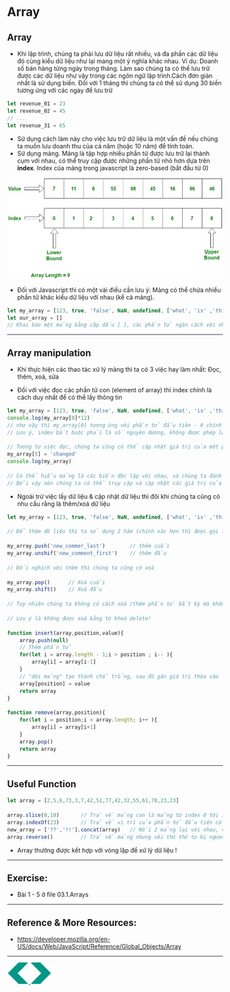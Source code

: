 # Array
## Array
- Khi lập trình, chúng ta phải lưu dữ liệu rất nhiều, và đa phần các dữ liệu đó cùng kiểu dữ liệu như lại mang một ý nghĩa khác nhau. Ví dụ: Doanh số bán hàng từng ngày trong tháng. Làm sao chúng ta có thể lưu trữ được các dữ liệu như vậy trong các ngôn ngữ lập trình.Cách đơn giản nhất là sử dụng biến. Đối với 1 tháng thì chúng ta có thể sử dụng 30 biến tương ứng với các ngày để lưu trữ
```js
let revenue_01 = 23
let revenue_02 = 45
// ...
let revenue_31 = 65


```
- Sử dụng cách làm này cho việc lưu trữ dữ liệu là một vấn đề nếu chúng ta muốn lưu doanh thu của cả năm (hoặc 10 năm) để tính toán.
- Sử dụng mảng. Mảng là tập hợp nhiều phần tử được lưu trữ lại thành cụm với nhau, có thể truy cập được những phần tử nhỏ hơn dựa trên **index**. Index của mảng trong javascript là zero-based (bắt đầu từ 0)

<img src="../sources/C4EJS/C4EJS-Lecture-7.1.jpg">

- Đối với Javascript thì có một vài điều cần lưu ý: Mảng có thể chứa nhiều phần tử khác kiểu dữ liệu với nhau (kể cả mảng).

```js
let my_array = [123, true, 'false', NaN, undefined, ['what', 'is' ,'this'] ] 
let our_array = []
// Khai báo một mảng bằng cặp dấu [ ], các phần tử ngăn cách với nhau bởi dấu ,

```

---

## Array manipulation
- Khi thực hiện các thao tác xử lý mảng thì ta có 3 việc hay làm nhất: Đọc, thêm, xoá, sửa

- Đối với việc đọc các phần tử con (element of array) thì index chính là cách duy nhất để có thể lấy thông tin

```js
let my_array = [123, true, 'false', NaN, undefined, ['what', 'is' ,'this'] ] 
console.log(my_array[0]*12)
// như vậy thì my_array[0] tương ứng với phần tử đầu tiên - 0 chính là index (mảng bắt đầu đánh chỉ mục cho các phần tử bằng 0)
// Lưu ý, index bắt buộc phải là số nguyên dương, không được phép là số thực (hay bất cứ thứ gì đó khác số nguyên dương!) thì sẽ ăn ngay 1 giá trị trả về undefined 

// Tương tự việc đọc, chúng ta cũng có thể cập nhật giá trị của một phần tử nhất định thông qua index 
my_array[5] = 'changed'
console.log(my_array)

// Có thể hiểu mảng là các biến độc lập với nhau, và chúng ta đánh số thứ tự cho chúng và sử dụng chung 1 tên!
// Bởi vậy nên chúng ta có thể truy cập và cập nhật các giá trị của từng phần tử của mảng như cách chúng ta làm với biến 
```

- Ngoài trừ việc lấy dữ liệu & cập nhật dữ liệu thì đôi khi chúng ta cũng có nhu cầu rằng là thêm/xoá dữ liệu
```js
let my_array = [123, true, 'false', NaN, undefined, ['what', 'is' ,'this'] ] 

// Để thêm dữ liệu thì ta sử dụng 2 hàm (chính xác hơn thì được gọi là method - prototype) là push & unshift

my_array.push('new_commer_last')        // thêm cuối
my_array.unshif('new_comment_first')    // thêm đầu	

// Đối nghịch với thêm thì chúng ta cũng có xoá

my_array.pop()		// Xoá cuối
my_array.shift()	// Xoá đầu

// Tuy nhiên chúng ta không có cách xoá /thêm phần tử bất kỳ mà không phải ở đầu hoặc cuối mảng!

// Lưu ý là không được xoá bằng từ khoá delete!

function insert(array,position,value){
	array.push(null)
	// Thêm phần tử 
	for(let i = array.length - 1;i > position ; i-- ){
		array[i] = array[i-1]
	}
	// "dời mảng" tạo thành chỗ trống, sau đó gán giá trị thừa vào
	array[position] = value
	return array
}

function remove(array,position){
	for(let i = position;i < array.length; i++ ){
		array[i] = array[i+1]
	}
	array.pop()
	return array
}

```

---

## Useful Function
```js
let array = [2,5,6,73,3,7,42,51,77,42,32,55,61,70,23,23]

array.slice(0,10) 		// Trả về mảng con là mảng từ index 0 tới index 9 (không lấy index 10) => cắt mảng
array.indexOf(23)		// Trả về vị trí của phần tử đầu tiên có giá trị bằng 23 => tìm phần có giá trị bất kỳ trong mảng
new_array = ['??','!!'].concat(array)	// Nối 2 mảng lại với nhau, và trả về mảng mới theo đúng thứ tự từ trái sang phải
array.reverse()			// Trả về mảng nhưng với thứ thứ tự bị ngược
```

- Array thường được kết hợp với vòng lặp để xứ lý dữ liệu !

---

## Exercise:
- Bài 1 - 5 ở file 03.1.Arrays
---

## Reference & More Resources: 
* https://developer.mozilla.org/en-US/docs/Web/JavaScript/Reference/Global_Objects/Array

---
<div>
<a href="./Lecture-09.4.Callback.md">
    <img width=50 src="../sources/left-arrow.svg" >
</a>
<a href="./Lecture-01.4.HTML.md">
    <img  width=50 src="../sources/right-arrow.svg">
    </a>
</div>
